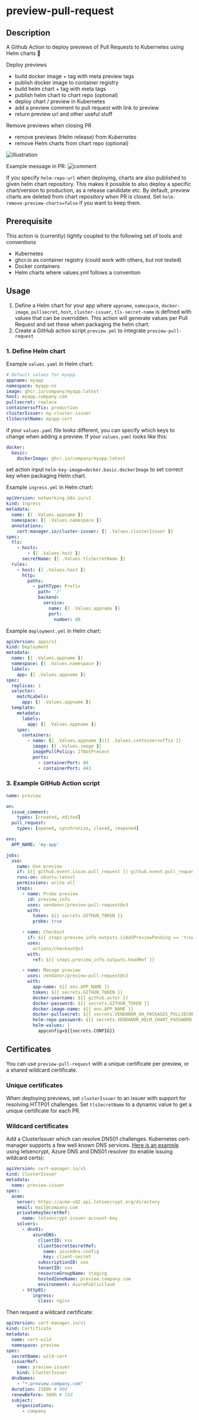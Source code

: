 # preview-pull-request
      
## Description
A Github Action to deploy previews of Pull Requests to Kubernetes using Helm charts 🚀

Deploy previews
 - build docker image + tag with meta preview tags
 - publish docker image to container registry
 - build helm chart + tag with meta tags
 - publish helm chart to chart repo (optional)
 - deploy chart / preview in Kubernetes
 - add a preview comment to pull request with link to preview
 - return preview url and other useful stuff

Remove previews when closing PR
- remove previews (Helm release) from Kubernetes
- remove Helm charts from chart repo (optional)

![illustration](illustration.png)

Example message in PR:
![comment](comment.png)

If you specify `helm-repo-url` when deploying, charts are also published to given helm chart repository.
This makes it possible to also deploy a specific chart/version to production, as a release candidate etc.
By default, preview charts are deleted from chart repository when PR is closed.
Set `helm-remove-preview-charts=false` if you want to keep them.

## Prerequisite
This action is (currently) tightly coupled to the following set of tools and conventions 
- Kubernetes
- ghcr.io as container registry (could work with others, but not tested)
- Docker containers
- Helm charts where values.yml follows a convention

## Usage
1. Define a Helm chart for your app where `appname`, `namespace`, `docker-image`, 
   `pullsecret`, `host`, `cluster-issuer`, `tls-secret-name` is defined
with values that can be overridden. This action will generate values per Pull Request
and set these when packaging the helm chart.
1. Create a GitHub action script `preview.yml` to integrate `preview-pull-request`

### 1. Define Helm chart

Example `values.yaml` in Helm chart:
```yaml
# Default values for myapp.
appname: myapp
namespace: myapp-ns
image: ghcr.io/company/myapp:latest
host: myapp.company.com
pullsecret: replace
containersuffix: production
clusterIssuer: my-cluster-issuer
tlsSecretName: myapp-cert
```

if your `values.yaml` file looks different, you can specify which keys to change when adding a preview.
If your `values.yaml` looks like this:
```yaml
docker:
  basic:
    dockerImage: ghcr.io/company/myapp:latest
```

set action input `helm-key-image=docker.basic.dockerImage` to set correct key when packaging Helm chart.

Example `ingress.yml` in Helm chart:  
```yaml
apiVersion: networking.k8s.io/v1
kind: Ingress
metadata:
  name: {{ .Values.appname }}
  namespace: {{ .Values.namespace }}
  annotations:
    cert-manager.io/cluster-issuer: {{ .Values.clusterIssuer }}
spec:
  tls:
    - hosts:
        - {{ .Values.host }}
      secretName: {{ .Values.tlsSecretName }}
  rules:
    - host: {{ .Values.host }}
      http:
        paths:
          - pathType: Prefix
            path: '/'
            backend:
              service:
                name: {{ .Values.appname }}
                port:
                  number: 80
```

Example `deployment.yml` in Helm chart:
```yaml
apiVersion: apps/v1
kind: Deployment
metadata:
  name: {{ .Values.appname }}
  namespace: {{ .Values.namespace }}
  labels:
    app: {{ .Values.appname }}
spec:
  replicas: 1
  selector:
    matchLabels:
      app: {{ .Values.appname }}
  template:
    metadata:
      labels:
        app: {{ .Values.appname }}
    spec:
      containers:
        - name: {{ .Values.appname }}{{ .Values.containersuffix }}
          image: {{ .Values.image }}
          imagePullPolicy: IfNotPresent
          ports:
            - containerPort: 80
            - containerPort: 443
```

### 3. Example GitHub Action script

```yaml
name: preview

on:
  issue_comment:
    types: [created, edited]
  pull_request:
    types: [opened, synchronize, closed, reopened]

env:
  APP_NAME: 'my-app'

jobs:
  use:
    name: Use preview
    if: ${{ github.event.issue.pull_request || github.event.pull_request }}
    runs-on: ubuntu-latest
    permissions: write-all
    steps:
      - name: Probe preview
        id: preview_info
        uses: vendanor/preview-pull-request@v3
        with:
          token: ${{ secrets.GITHUB_TOKEN }}
          probe: true

      - name: Checkout
        if: ${{ steps.preview_info.outputs.isAddPreviewPending == 'true' }}
        uses:
          actions/checkout@v3
        with:
          ref: ${{ steps.preview_info.outputs.headRef }}

      - name: Manage preview
        uses: vendanor/preview-pull-request@v3
        with:
          app-name: ${{ env.APP_NAME }}
          token: ${{ secrets.GITHUB_TOKEN }}
          docker-username: ${{ github.actor }}
          docker-password: ${{ secrets.GITHUB_TOKEN }}
          docker-image-name: ${{ env.APP_NAME }}
          docker-pullsecret: ${{ secrets.VENDANOR_GH_PACKAGES_PULLSECRET }}
          helm-repo-password: ${{ secrets.VENDANOR_HELM_CHART_PASSWORD }}
          helm-values: |
            appconfig=${{secrets.CONFIG}}
```

## Certificates
You can use `preview-pull-request` with a unique certificate per preview, 
or a shared wildcard certificate. 

### Unique certificates
When deploying previews, set `clusterIssuer` to an issuer with support for resolving HTTP01 challenges.
Set `tlsSecretName` to a dynamic value to get a unique certificate for each PR.

### Wildcard certificates
Add a ClusterIssuer which can resolve DNS01 challenges. Kubernetes cert-manager supports a few well known DNS services.
 [Here is an example](https://cert-manager.io/docs/configuration/acme/dns01/azuredns/) 
using letsencrypt, Azure DNS and DNS01 resolver (to enable issuing wildcard certs):

```yaml
apiVersion: cert-manager.io/v1
kind: ClusterIssuer
metadata:
  name: preview-issuer
spec:
  acme:
    server: https://acme-v02.api.letsencrypt.org/directory
    email: mail@company.com
    privateKeySecretRef:
      name: letsencrypt-issuer-account-key
    solvers:
      - dns01:
          azureDNS:
            clientID: xxx
            clientSecretSecretRef:
              name: azuredns-config
              key: client-secret
            subscriptionID: xxx
            tenantID: xxx
            resourceGroupName: staging
            hostedZoneName: preview.company.com
            environment: AzurePublicCloud
      - http01:
          ingress:
            class: nginx

```

Then request a wildcard certificate:

```yaml
apiVersion: cert-manager.io/v1
kind: Certificate
metadata:
  name: cert-wild
  namespace: preview
spec:
  secretName: wild-cert
  issuerRef:
    name: preview-issuer
    kind: ClusterIssuer
  dnsNames:
    - "*.preview.company.com"
  duration: 2160h # 90d
  renewBefore: 360h # 15d
  subject:
    organizations:
      - company
```

